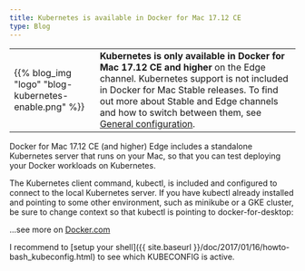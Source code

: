 ```yaml
---
title: Kubernetes is available in Docker for Mac 17.12 CE
type: Blog
---
```

<table style="border:0">
<tr>
    <td>
        {{% blog_img "logo" "blog-kubernetes-enable.png" %}}
    </td>
    <td valign="top">
        <div>
        <b>Kubernetes is only available in Docker for Mac 17.12 CE and higher</b> on the Edge channel. Kubernetes 
        support is not included in Docker for Mac Stable releases. To find out more about Stable and Edge channels 
        and how to switch between them, see 
        <a href="https://docs.docker.com/docker-for-mac/#general">General configuration</a>.
        </div>
    </td>
</tr>  
</table>
Docker for Mac 17.12 CE (and higher) Edge includes a standalone Kubernetes server that runs on your Mac, 
so that you can test deploying your Docker workloads on Kubernetes.

The Kubernetes client command, kubectl, is included and configured to connect to the local Kubernetes server. 
If you have kubectl already installed and pointing to some other environment, such as minikube or a GKE cluster, 
be sure to change context so that kubectl is pointing to docker-for-desktop:

...see more on [Docker.com](https://docs.docker.com/docker-for-mac/#kubernetes)

I recommend to [setup your shell]({{ site.baseurl }}/doc/2017/01/16/howto-bash_kubeconfig.html) to see which KUBECONFIG is active.